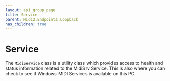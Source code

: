 ```yaml
---
layout: api_group_page
title: Service
parent: Midi2.Endpoints.Loopback
has_children: true
---
```


# Service

The `MidiService` class is a utility class which provides access to health and status information related to the MidiSrv Service. This is also where you can check to see if Windows MIDI Services is available on this PC.
